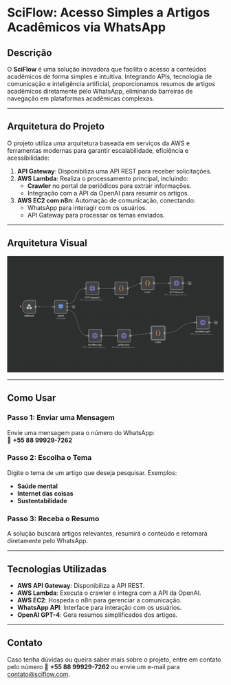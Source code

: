 # SciFlow: Acesso Simples a Artigos Acadêmicos via WhatsApp

## Descrição

O **SciFlow** é uma solução inovadora que facilita o acesso a conteúdos acadêmicos de forma simples e intuitiva. Integrando APIs, tecnologia de comunicação e inteligência artificial, proporcionamos resumos de artigos acadêmicos diretamente pelo WhatsApp, eliminando barreiras de navegação em plataformas acadêmicas complexas.

---

## Arquitetura do Projeto

O projeto utiliza uma arquitetura baseada em serviços da AWS e ferramentas modernas para garantir escalabilidade, eficiência e acessibilidade:

1. **API Gateway**: Disponibiliza uma API REST para receber solicitações.
2. **AWS Lambda**: Realiza o processamento principal, incluindo:
   - **Crawler** no portal de periódicos para extrair informações.
   - Integração com a API da OpenAI para resumir os artigos.
3. **AWS EC2 com n8n**: Automação de comunicação, conectando:
   - WhatsApp para interagir com os usuários.
   - API Gateway para processar os temas enviados.

---

## Arquitetura Visual

![Arquitetura do Projeto](./src/img/arquitetura.png)

---

## Como Usar

### Passo 1: Enviar uma Mensagem
Envie uma mensagem para o número do WhatsApp:  
📱 **+55 88 99929-7262**

### Passo 2: Escolha o Tema
Digite o tema de um artigo que deseja pesquisar. Exemplos:
- **Saúde mental**
- **Internet das coisas**
- **Sustentabilidade**

### Passo 3: Receba o Resumo
A solução buscará artigos relevantes, resumirá o conteúdo e retornará diretamente pelo WhatsApp.

---

## Tecnologias Utilizadas

- **AWS API Gateway**: Disponibiliza a API REST.
- **AWS Lambda**: Executa o crawler e integra com a API da OpenAI.
- **AWS EC2**: Hospeda o n8n para gerenciar a comunicação.
- **WhatsApp API**: Interface para interação com os usuários.
- **OpenAI GPT-4**: Gera resumos simplificados dos artigos.

---

## Contato

Caso tenha dúvidas ou queira saber mais sobre o projeto, entre em contato pelo número 📱 **+55 88 99929-7262** ou envie um e-mail para [contato@sciflow.com](mailto:contato@sciflow.com).